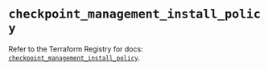 # `checkpoint_management_install_policy`

Refer to the Terraform Registry for docs: [`checkpoint_management_install_policy`](https://registry.terraform.io/providers/checkpointsw/checkpoint/2.11.0/docs/resources/management_install_policy).
